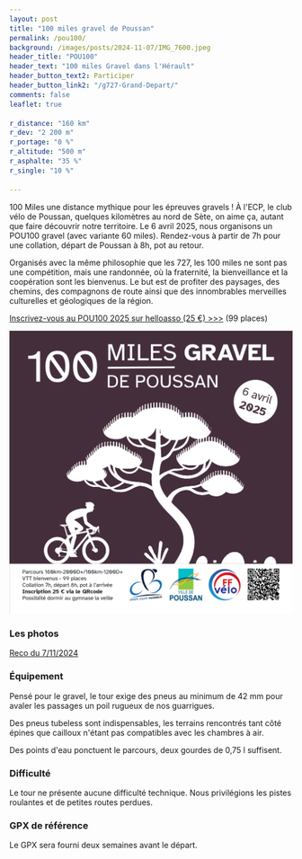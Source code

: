 ```yaml
---
layout: post
title: "100 miles gravel de Poussan"
permalink: /pou100/
background: /images/posts/2024-11-07/IMG_7600.jpeg
header_title: "POU100"
header_text: "100 miles Gravel dans l'Hérault"
header_button_text2: Participer
header_button_link2: "/g727-Grand-Depart/"
comments: false
leaflet: true

r_distance: "160 km"
r_dev: "2 200 m"
r_portage: "0 %"
r_altitude: "500 m"
r_asphalte: "35 %"
r_single: "10 %"

---
```

100 Miles une distance mythique pour les épreuves gravels ! À l'ECP, le club vélo de Poussan, quelques kilomètres au nord de Sète, on aime ça, autant que faire découvrir notre territoire. Le 6 avril 2025, nous organisons un POU100 gravel (avec variante 60 miles). Rendez-vous à partir de 7h pour une collation, départ de Poussan à 8h, pot au retour.

Organisés avec la même philosophie que les 727, les 100 miles ne sont pas une compétition, mais une randonnée, où la fraternité, la bienveillance et la coopération sont les bienvenus. Le but est de profiter des paysages, des chemins, des compagnons de route ainsi que des innombrables merveilles culturelles et géologiques de la région.

<p><a href="https://www.helloasso.com/associations/ec-poussan/evenements/100-miles-gravel-de-poussan" class="hotlink">Inscrivez-vous au POU100 2025 sur helloasso (25 €) >>></a> (99 places)</p>

![POU100 l'affiche](/images/pou100/100m-affiche1.png)

### Les photos

[Reco du 7/11/2024](https://727bikepacking.fr/posts/2024-11-07/)

### Équipement

Pensé pour le gravel, le tour exige des pneus au minimum de 42 mm pour avaler les passages un poil rugueux de nos guarrigues. 

Des pneus tubeless sont indispensables, les terrains rencontrés tant côté épines que cailloux n'étant pas compatibles avec les chambres à air.

Des points d'eau ponctuent le parcours, deux gourdes de 0,75 l suffisent.

### Difficulté

Le tour ne présente aucune difficulté technique. Nous privilégions les pistes roulantes et de petites routes perdues.

<h3 id="gpx">GPX de référence</h3>

Le GPX sera fourni deux semaines avant le départ.


